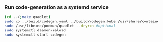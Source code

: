 ### Run code-generation as a systemd service

```bash
(cd ../;make quadlet)
sudo cp ../build/codegen.yaml ../build/codegen.kube /usr/share/containers/systemd/codegen.kube ../build/codegen.image /usr/share/containers/systemd/
sudo /usr/libexec/podman/quadlet --dryrun #optional
sudo systemctl daemon-reload
sudo systemctl start codegen
```
